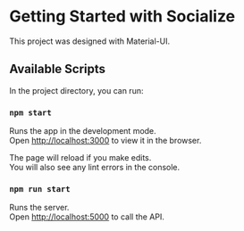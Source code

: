 # Getting Started with Socialize

This project was designed with Material-UI.

## Available Scripts

In the project directory, you can run:

### `npm start`

Runs the app in the development mode.\
Open [http://localhost:3000](http://localhost:3000) to view it in the browser.

The page will reload if you make edits.\
You will also see any lint errors in the console.


### `npm run start`

Runs the server.\
Open [http://localhost:5000](http://localhost:5000) to call the API.
